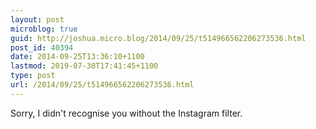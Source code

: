 ```yaml
---
layout: post
microblog: true
guid: http://joshua.micro.blog/2014/09/25/t514966562206273536.html
post_id: 40394
date: 2014-09-25T13:36:10+1100
lastmod: 2019-07-30T17:41:45+1100
type: post
url: /2014/09/25/t514966562206273536.html
---
```

Sorry, I didn't recognise you without the Instagram filter.
